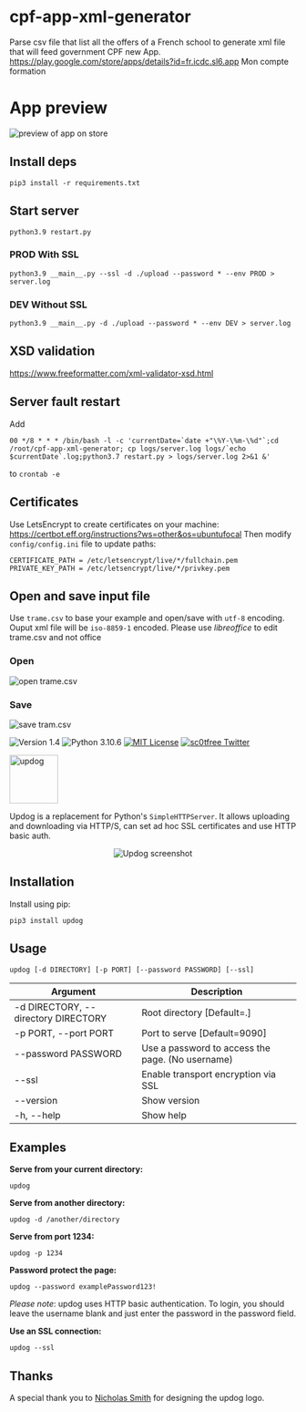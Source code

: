 # cpf-app-xml-generator
Parse csv file that list all the offers of a French school to generate xml file that will feed government CPF new App. https://play.google.com/store/apps/details?id=fr.icdc.sl6.app Mon compte formation

# App preview
![preview of app on store](https://raw.githubusercontent.com/73k05/cpf-app-xml-generator/master/static/images/preview.png)

## Install deps
`pip3 install -r requirements.txt`

## Start server
```python3.9 restart.py```

### PROD With SSL
```python3.9 __main__.py --ssl -d ./upload --password * --env PROD > server.log```

### DEV Without SSL
```python3.9 __main__.py -d ./upload --password * --env DEV > server.log```

## XSD validation
https://www.freeformatter.com/xml-validator-xsd.html

## Server fault restart
Add

```
00 */8 * * * /bin/bash -l -c 'currentDate=`date +"\%Y-\%m-\%d"`;cd /root/cpf-app-xml-generator; cp logs/server.log logs/`echo $currentDate`.log;python3.7 restart.py > logs/server.log 2>&1 &'
```

to ```crontab -e```

## Certificates
Use LetsEncrypt to create certificates on your machine: https://certbot.eff.org/instructions?ws=other&os=ubuntufocal Then modify `config/config.ini` file to update paths:
```
CERTIFICATE_PATH = /etc/letsencrypt/live/*/fullchain.pem
PRIVATE_KEY_PATH = /etc/letsencrypt/live/*/privkey.pem         
```

## Open and save input file
Use ```trame.csv``` to base your example and open/save with ```utf-8``` encoding. Ouput xml file will be ```iso-8859-1``` encoded. Please use *libreoffice* to edit trame.csv and not office

### Open
![open trame.csv](https://raw.githubusercontent.com/73k05/cpf-app-xml-generator/007d078a9197316decba03f4fc01c3a85d976d74/resources/images/open_csv.png)

### Save
![save tram.csv](https://github.com/73k05/cpf-app-xml-generator/blob/007d078a9197316decba03f4fc01c3a85d976d74/resources/images/save_csv.png)




![Version 1.4](http://img.shields.io/badge/version-v1.4-green.svg)
![Python 3.10.6](http://img.shields.io/badge/python-3.8-blue.svg)
[![MIT License](http://img.shields.io/badge/license-MIT%20License-blue.svg)](https://github.com/sc0tfree/updog/blob/master/LICENSE)
[![sc0tfree Twitter](http://img.shields.io/twitter/url/http/shields.io.svg?style=social&label=Follow)](https://twitter.com/sc0tfree)

<p>
  <img src="https://sc0tfree.squarespace.com/s/updog.png" width=85px alt="updog"/>
</p>

Updog is a replacement for Python's `SimpleHTTPServer`. 
It allows uploading and downloading via HTTP/S, 
can set ad hoc SSL certificates and use HTTP basic auth.

<p align="center">
  <img src="https://sc0tfree.squarespace.com/s/updog-screenshot.png" alt="Updog screenshot"/>
</p>

## Installation

Install using pip:

`pip3 install updog`

## Usage

`updog [-d DIRECTORY] [-p PORT] [--password PASSWORD] [--ssl]`

| Argument                            | Description                                      |
|-------------------------------------|--------------------------------------------------| 
| -d DIRECTORY, --directory DIRECTORY | Root directory [Default=.]                       | 
| -p PORT, --port PORT                | Port to serve [Default=9090]                     |
| --password PASSWORD                 | Use a password to access the page. (No username) |
| --ssl                               | Enable transport encryption via SSL              |
| --version                           | Show version                                     |
| -h, --help                          | Show help                                        |

## Examples

**Serve from your current directory:**

`updog`

**Serve from another directory:**

`updog -d /another/directory`

**Serve from port 1234:**

`updog -p 1234`

**Password protect the page:**

`updog --password examplePassword123!`

*Please note*: updog uses HTTP basic authentication.
To login, you should leave the username blank and just
enter the password in the password field.

**Use an SSL connection:**

`updog --ssl`

## Thanks

A special thank you to [Nicholas Smith](http://nixmith.com) for
designing the updog logo.
